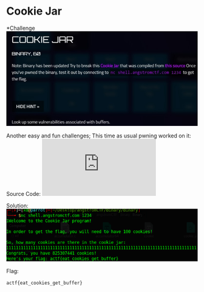 # Cookie Jar
*Challenge
![](https://github.com/mali44/CTF-Write-ups/blob/master/2018-03-21-angstromctf/binary_cookie_jar/binary_cookie_jar.jpeg?raw=true)

Another easy and fun challenges;
This time as usual pwning worked on it:
Source Code:
![](https://angstromctf.com/static/binary/cookie_jar/cookiePublic.c)

Solution:
![](https://github.com/mali44/CTF-Write-ups/blob/master/2018-03-21-angstromctf/binary_cookie_jar/cookiejar.png?raw=true)

Flag:
```
actf{eat_cookies_get_buffer}
```
